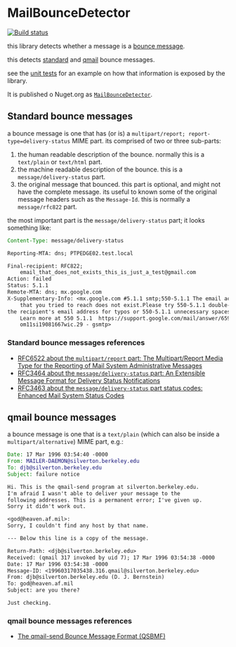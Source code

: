# MailBounceDetector

[![Build status](https://github.com/rgl/mailbouncedetector/workflows/Build/badge.svg)](https://github.com/rgl/mailbouncedetector/actions?query=workflow%3ABuild)

this library detects whether a message is a [bounce message](https://en.wikipedia.org/wiki/Bounce_message).

this detects [standard](#standard-bounce-messages) and [qmail](#qmail-bounce-messages) bounce messages.

see the [unit tests](MailBounceDetector.Tests/BounceDetectorTests.cs) for an example on how that information is exposed by the library.

It is published o Nuget.org as [`MailBounceDetector`](https://www.nuget.org/packages/MailBounceDetector).

## Standard bounce messages

a bounce message is one that has (or is) a `multipart/report; report-type=delivery-status` MIME part. its comprised of two or three sub-parts:

1. the human readable description of the bounce. normally this is a `text/plain` or `text/html` part.
2. the machine readable description of the bounce. this is a `message/delivery-status` part.
3. the original message that bounced. this part is optional, and might not have the complete message. its useful to known some of the original message headers such as the `Message-Id`. this is normally a `message/rfc822` part.

the most important part is the `message/delivery-status` part; it looks something like:

```eml
Content-Type: message/delivery-status

Reporting-MTA: dns; PTPEDGE02.test.local

Final-recipient: RFC822;
    email_that_does_not_exists_this_is_just_a_test@gmail.com
Action: failed
Status: 5.1.1
Remote-MTA: dns; mx.google.com
X-Supplementary-Info: <mx.google.com #5.1.1 smtp;550-5.1.1 The email account
    that you tried to reach does not exist.Please try 550-5.1.1 double-checking
the recipient's email address for typos or 550-5.1.1 unnecessary spaces.
    Learn more at 550 5.1.1  https://support.google.com/mail/answer/6596
    om11si19081667wic.29 - gsmtp>
```

### Standard bounce messages references

* [RFC6522 about the `multipart/report` part: The Multipart/Report Media Type for the Reporting of Mail System Administrative Messages](https://tools.ietf.org/html/rfc6522)
* [RFC3464 about the `message/delivery-status` part: An Extensible Message Format for Delivery Status Notifications](https://tools.ietf.org/html/rfc3464)
* [RFC3463 about the `message/delivery-status` part status codes: Enhanced Mail System Status Codes](https://tools.ietf.org/html/rfc3463)

## qmail bounce messages

a bounce message is one that is a `text/plain` (which can also be inside a `multipart/alternative`) MIME part, e.g.:

 ```eml
Date: 17 Mar 1996 03:54:40 -0000
From: MAILER-DAEMON@silverton.berkeley.edu
To: djb@silverton.berkeley.edu
Subject: failure notice

Hi. This is the qmail-send program at silverton.berkeley.edu.
I'm afraid I wasn't able to deliver your message to the
following addresses. This is a permanent error; I've given up.
Sorry it didn't work out.

<god@heaven.af.mil>:
Sorry, I couldn't find any host by that name.

--- Below this line is a copy of the message.

Return-Path: <djb@silverton.berkeley.edu>
Received: (qmail 317 invoked by uid 7); 17 Mar 1996 03:54:38 -0000
Date: 17 Mar 1996 03:54:38 -0000
Message-ID: <19960317035438.316.qmail@silverton.berkeley.edu>
From: djb@silverton.berkeley.edu (D. J. Bernstein)
To: god@heaven.af.mil
Subject: are you there?

Just checking.
```

### qmail bounce messages references

* [The qmail-send Bounce Message Format (QSBMF)](http://cr.yp.to/proto/qsbmf.txt)
